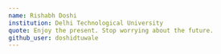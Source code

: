 ```yaml
---
name: Rishabh Doshi
institution: Delhi Technological University
quote: Enjoy the present. Stop worrying about the future.
github_user: doshidtuwale
---
```


